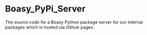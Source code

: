 # Boasy_PyPi_Server
The source code for a Boasy Python package server for our internal packages which is hosted via Github pages.
